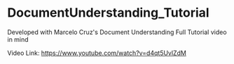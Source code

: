 # DocumentUnderstanding_Tutorial

Developed with Marcelo Cruz's Document Understanding Full Tutorial video in mind

Video Link: https://www.youtube.com/watch?v=d4qt5UvlZdM
